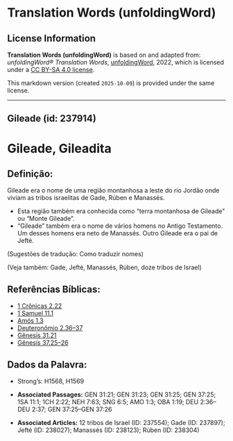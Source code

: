 # Translation Words (unfoldingWord)

## License Information

**Translation Words (unfoldingWord)** is based on and adapted from: _unfoldingWord® Translation Words_, [unfoldingWord](https://unfoldingword.org/utw), 2022, which is licensed under a [CC BY-SA 4.0 license](https://creativecommons.org/licenses/by-sa/4.0/legalcode.en).

This markdown version (created `2025-10-09`) is provided under the same license.



--------------------------------

## Gileade (id: 237914)

Gileade, Gileadita
==================

Definição:
----------

Gileade era o nome de uma região montanhosa a leste do rio Jordão onde viviam as tribos israelitas de Gade, Rúben e Manassés.

* Esta região também era conhecida como “terra montanhosa de Gileade” ou “Monte Gileade”.
* “Gileade” também era o nome de vários homens no Antigo Testamento. Um desses homens era neto de Manassés. Outro Gileade era o pai de Jefté.

(Sugestões de tradução: Como traduzir nomes)

(Veja também: Gade, Jefté, Manassés, Rúben, doze tribos de Israel)

Referências Bíblicas:
---------------------

* [1 Crônicas 2\.22](https://ref.ly/1Chr2:22)
* [1 Samuel 11\.1](https://ref.ly/1Sam11:1)
* [Amós 1\.3](https://ref.ly/Amos1:3)
* [Deuteronômio 2\.36–37](https://ref.ly/Deut2:36-Deut2:37)
* [Gênesis 31\.21](https://ref.ly/Gen31:21)
* [Gênesis 37\.25–26](https://ref.ly/Gen37:25-Gen37:26)

Dados da Palavra:
-----------------

* Strong’s: H1568, H1569

* **Associated Passages:** GEN 31:21; GEN 31:23; GEN 31:25; GEN 37:25; 1SA 11:1; 1CH 2:22; NEH 7:63; SNG 6:5; AMO 1:3; OBA 1:19; DEU 2:36–DEU 2:37; GEN 37:25–GEN 37:26
* **Associated Articles:** 12 tribos de Israel (ID: 237554); Gade (ID: 237897); Jefté (ID: 238027); Manassés (ID: 238123); Rúben (ID: 238304)

